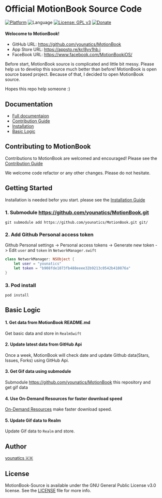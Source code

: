 # Official MotionBook Source Code 

[![Platform](http://img.shields.io/badge/platform-ios-green.svg?style=flat
)](https://developer.apple.com/iphone/index.action)
![Language](https://img.shields.io/badge/language-Swift-brightgreen.svg?style=flat)
[![License: GPL v3](https://img.shields.io/badge/License-GPL%20v3-blue.svg)](https://www.gnu.org/licenses/gpl-3.0)
[![Donate](https://img.shields.io/badge/Donate-PayPal-green.svg)](https://www.paypal.com/cgi-bin/webscr?cmd=_s-xclick&hosted_button_id=PAKBM2K9YU6QN)

#### Welocome to MotionBook!
- GitHub URL: https://github.com/younatics/MotionBook
- App Store URL: https://appsto.re/kr/8yv1hb.i
- FaceBook URL: https://www.facebook.com/MotionBookiOS/

Before start, MotionBook source is complicated and little bit messy. Please help us to develop this source much better than before! 
MotionBook is open source based project. Because of that, I decided to open MotionBook source.

Hopes this repo help someone :)

## Documentation
- [Full documentaion](https://github.com/younatics/MotionBook-Source/wiki)
- [Contribution Guide](https://github.com/younatics/MotionBook-Source/wiki/Contribution-Guide)
- [Installation](https://github.com/younatics/MotionBook-Source/wiki/Installation)
- [Basic Logic](https://github.com/younatics/MotionBook-Source/wiki/Basic-Logic)

## Contributing to MotionBook
Contributions to MotionBook are welcomed and encouraged! Please see the [Contribution Guide](https://github.com/younatics/MotionBook-Source/wiki/Contribution-Guide)

We welcome code refactor or any other changes. Please do not hesitate.

## Getting Started
Installation is needed befor you start. please see the [Installation Guide](https://github.com/younatics/MotionBook-Source/wiki/Installation)

### 1. Submodule https://github.com/younatics/MotionBook.git
`git submodule add https://github.com/younatics/MotionBook.git git/`

### 2. Add Github Personal access token
Github Personal settings -> Personal access tokens -> Generate new token -> Edit `user` and `token` in `NetworkManager.swift`

```Swift
class NetworkManager: NSObject {
    let user = "younatics"
    let token = "b908fde1073fb488eeee32b9213c0542b410876a"
}
```

### 3. Pod install
`pod install`

## Basic Logic

#### 1. Get data from MotionBook README.md
Get basic data and store in `RealmSwift`

#### 2. Update latest data from GitHub Api
Once a week, MotionBook will check date and update Github data(Stars, Issues, Forks) using GitHub Api.

#### 3. Get Gif data using submodule
Submodule https://github.com/younatics/MotionBook this repository and get gif data

#### 4. Use On-Demand Resources for faster download speed
[On-Demand Resources](https://developer.apple.com/library/content/documentation/FileManagement/Conceptual/On_Demand_Resources_Guide/index.html#//apple_ref/doc/uid/TP40015083-CH2-SW1) make faster download speed. 

#### 5. Update Gif data to Realm
Update Gif data to `Realm` and store.



## Author
[younatics 🇰🇷](http://younatics.github.io)

## License
MotionBook-Source is available under the GNU General Public License v3.0 license. See the [LICENSE](LICENSE) file for more info.
